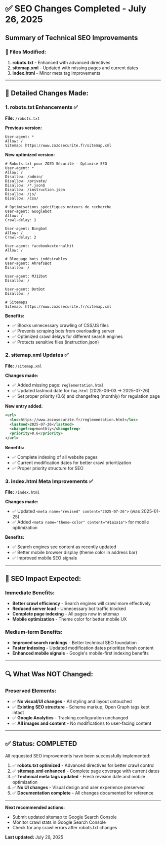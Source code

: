# ✅ SEO Changes Completed - July 26, 2025

## Summary of Technical SEO Improvements

### 🔧 Files Modified:
1. **robots.txt** - Enhanced with advanced directives
2. **sitemap.xml** - Updated with missing pages and current dates  
3. **index.html** - Minor meta tag improvements

---

## 📝 Detailed Changes Made:

### 1. robots.txt Enhancements ✅
**File:** `/robots.txt`

**Previous version:**
```
User-agent: *
Allow: /
Sitemap: https://www.zozosecurite.fr/sitemap.xml
```

**New optimized version:**
```
# Robots.txt pour ZOZO Sécurité - Optimisé SEO
User-agent: *
Allow: /
Disallow: /admin/
Disallow: /private/
Disallow: /*.json$
Disallow: /instruction.json
Disallow: /js/
Disallow: /css/

# Optimisations spécifiques moteurs de recherche
User-agent: Googlebot
Allow: /
Crawl-delay: 1

User-agent: Bingbot
Allow: /
Crawl-delay: 2

User-agent: facebookexternalhit
Allow: /

# Bloquage bots indésirables
User-agent: AhrefsBot
Disallow: /

User-agent: MJ12bot
Disallow: /

User-agent: DotBot
Disallow: /

# Sitemaps
Sitemap: https://www.zozosecurite.fr/sitemap.xml
```

**Benefits:**
- ✅ Blocks unnecessary crawling of CSS/JS files
- ✅ Prevents scraping bots from overloading server
- ✅ Optimized crawl delays for different search engines
- ✅ Protects sensitive files (instruction.json)

### 2. sitemap.xml Updates ✅
**File:** `/sitemap.xml`

**Changes made:**
- ✅ Added missing page: `reglementation.html`
- ✅ Updated lastmod date for `faq.html` (2025-06-03 → 2025-07-26)
- ✅ Set proper priority (0.6) and changefreq (monthly) for regulation page

**New entry added:**
```xml
<url>
  <loc>https://www.zozosecurite.fr/reglementation.html</loc>
  <lastmod>2025-07-26</lastmod>
  <changefreq>monthly</changefreq>
  <priority>0.6</priority>
</url>
```

**Benefits:**
- ✅ Complete indexing of all website pages
- ✅ Current modification dates for better crawl prioritization
- ✅ Proper priority structure for SEO

### 3. index.html Meta Improvements ✅
**File:** `/index.html`

**Changes made:**
- ✅ Updated `<meta name="revised" content="2025-07-26">` (was 2025-01-25)
- ✅ Added `<meta name="theme-color" content="#1a1a1a">` for mobile optimization

**Benefits:**
- ✅ Search engines see content as recently updated
- ✅ Better mobile browser display (theme color in address bar)
- ✅ Improved mobile SEO signals

---

## 🎯 SEO Impact Expected:

### Immediate Benefits:
- **Better crawl efficiency** - Search engines will crawl more effectively
- **Reduced server load** - Unnecessary bot traffic blocked
- **Complete page indexing** - All pages now in sitemap
- **Mobile optimization** - Theme color for better mobile UX

### Medium-term Benefits:
- **Improved search rankings** - Better technical SEO foundation
- **Faster indexing** - Updated modification dates prioritize fresh content
- **Enhanced mobile signals** - Google's mobile-first indexing benefits

---

## 🔍 What Was NOT Changed:

### Preserved Elements:
- ✅ **No visual/UI changes** - All styling and layout untouched
- ✅ **Existing SEO structure** - Schema markup, Open Graph tags kept intact
- ✅ **Google Analytics** - Tracking configuration unchanged
- ✅ **All images and content** - No modifications to user-facing content

---

## ✅ Status: COMPLETED

All requested SEO improvements have been successfully implemented:

1. ✅ **robots.txt optimized** - Advanced directives for better crawl control
2. ✅ **sitemap.xml enhanced** - Complete page coverage with current dates
3. ✅ **Technical meta tags updated** - Fresh revision date and mobile optimization
4. ✅ **No UI changes** - Visual design and user experience preserved
5. ✅ **Documentation complete** - All changes documented for reference

---

**Next recommended actions:**
- Submit updated sitemap to Google Search Console
- Monitor crawl stats in Google Search Console
- Check for any crawl errors after robots.txt changes

**Last updated:** July 26, 2025